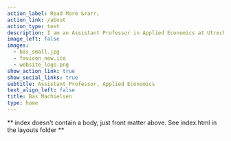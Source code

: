 ```yaml
---
action_label: Read More &rarr;
action_link: /about
action_type: text
description: I am an Assistant Professor in Applied Economics at Utrecht University, specializing in economic history and political economy. My research combines archival research, econometric methods, historical insights and economic theory to investigate the influence of personal wealth on the voting behavior of the Dutch political elite in the late 19th and early 20th centuries. It also focuses on the financial returns to politics, and drivers of democratization of the Netherlands.
image_left: false
images:
  - bas_small.jpg
  - favicon_new.ico
  - website_logo.png
show_action_link: true
show_social_links: true
subtitle: Assistant Professor, Applied Economics
text_align_left: false
title: Bas Machielsen
type: home
---
```


** index doesn't contain a body, just front matter above.
See index.html in the layouts folder **
